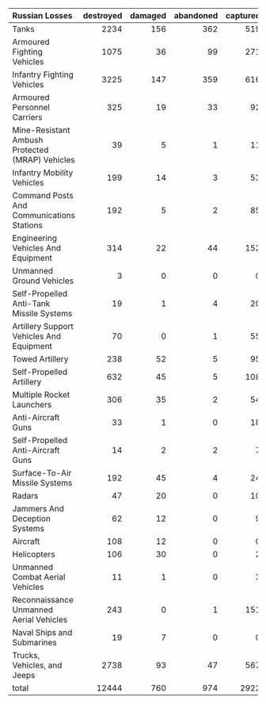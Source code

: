 | Russian Losses                                   |   destroyed |   damaged |   abandoned |   captured |   total |
|:-------------------------------------------------|------------:|----------:|------------:|-----------:|--------:|
| Tanks                                            |        2234 |       156 |         362 |        519 |    3271 |
| Armoured Fighting Vehicles                       |        1075 |        36 |          99 |        271 |    1481 |
| Infantry Fighting Vehicles                       |        3225 |       147 |         359 |        616 |    4347 |
| Armoured Personnel Carriers                      |         325 |        19 |          33 |         92 |     469 |
| Mine-Resistant Ambush Protected  (MRAP) Vehicles |          39 |         5 |           1 |         11 |      56 |
| Infantry Mobility Vehicles                       |         199 |        14 |           3 |         53 |     269 |
| Command Posts And Communications Stations        |         192 |         5 |           2 |         85 |     284 |
| Engineering Vehicles And Equipment               |         314 |        22 |          44 |        152 |     532 |
| Unmanned Ground Vehicles                         |           3 |         0 |           0 |          0 |       3 |
| Self-Propelled Anti-Tank Missile Systems         |          19 |         1 |           4 |         20 |      44 |
| Artillery Support Vehicles And Equipment         |          70 |         0 |           1 |         55 |     126 |
| Towed Artillery                                  |         238 |        52 |           5 |         95 |     390 |
| Self-Propelled Artillery                         |         632 |        45 |           5 |        108 |     790 |
| Multiple Rocket Launchers                        |         306 |        35 |           2 |         54 |     397 |
| Anti-Aircraft Guns                               |          33 |         1 |           0 |         18 |      52 |
| Self-Propelled Anti-Aircraft Guns                |          14 |         2 |           2 |          7 |      25 |
| Surface-To-Air Missile Systems                   |         192 |        45 |           4 |         24 |     265 |
| Radars                                           |          47 |        20 |           0 |         10 |      77 |
| Jammers And Deception Systems                    |          62 |        12 |           0 |          9 |      83 |
| Aircraft                                         |         108 |        12 |           0 |          0 |     120 |
| Helicopters                                      |         106 |        30 |           0 |          2 |     138 |
| Unmanned Combat Aerial Vehicles                  |          11 |         1 |           0 |          3 |      15 |
| Reconnaissance Unmanned Aerial Vehicles          |         243 |         0 |           1 |        151 |     395 |
| Naval Ships and Submarines                       |          19 |         7 |           0 |          0 |      26 |
| Trucks, Vehicles, and Jeeps                      |        2738 |        93 |          47 |        567 |    3445 |
| total                                            |       12444 |       760 |         974 |       2922 |   17100 |